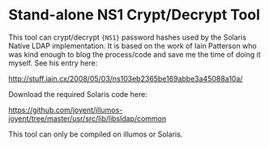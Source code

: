 # Stand-alone NS1 Crypt/Decrypt Tool

This tool can crypt/decrypt `{NS1}` password hashes used by the Solaris Native
LDAP implementation.  It is based on the work of Iain Patterson who was kind
enough to blog the process/code and save me the time of doing it myself.  See
his entry here:

<http://stuff.iain.cx/2008/05/03/ns103eb2365be169abbe3a45088a10a/>

Download the required Solaris code here:

<https://github.com/joyent/illumos-joyent/tree/master/usr/src/lib/libsldap/common>

This tool can only be compiled on illumos or Solaris.
